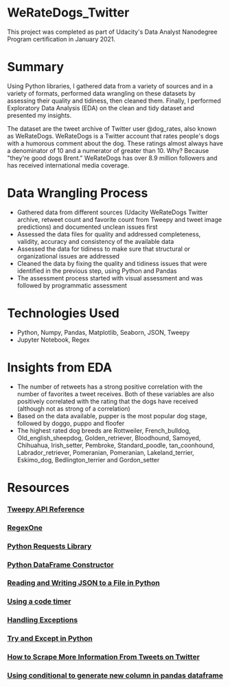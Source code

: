 # WeRateDogs_Twitter
This project was completed as part of Udacity's Data Analyst Nanodegree Program certification in January 2021.

# Summary
Using Python libraries, I gathered data from a variety of sources and in a variety of formats, performed data wrangling on these datasets by assessing their quality and tidiness, then cleaned them. Finally, I performed Exploratory Data Analysis (EDA) on the clean and tidy dataset and presented my insights.

The dataset are the tweet archive of Twitter user @dog_rates, also known as WeRateDogs.  WeRateDogs is a Twitter account that rates people's dogs with a humorous comment about the dog. These ratings almost always have a denominator of 10 and a numerator of greater than 10. Why? Because "they're good dogs Brent." WeRateDogs has over 8.9 million followers and has received international media coverage.

# Data Wrangling Process 
- Gathered data from different sources (Udacity WeRateDogs Twitter archive, retweet count and favorite count from Tweepy and tweet image predictions) and  documented unclean issues first
- Assessed the data files for quality and addressed completeness, validity, accuracy and consistency of the available data
- Assessed the data for tidiness to make sure that structural or organizational issues are addressed
- Cleaned the data by fixing the quality and tidiness issues that were identified in the previous step, using Python and Pandas
- The assessment process started with visual assessment and was followed by programmatic assessment

# Technologies Used
- Python, Numpy, Pandas, Matplotlib, Seaborn, JSON, Tweepy
- Jupyter Notebook, Regex

# Insights from EDA
- The number of retweets has a strong positive correlation with the number of favorites a tweet receives. Both of these variables are also positively correlated with the rating that the dogs have received (although not as strong of a correlation)
- Based on the data available, pupper is the most popular dog stage, followed by doggo, puppo and floofer
- The highest rated dog breeds are Rottweiler, French_bulldog, Old_english_sheepdog, Golden_retriever, Bloodhound, Samoyed, Chihuahua, Irish_setter, Pembroke, Standard_poodle, tan_coonhound, Labrador_retriever, Pomeranian, Pomeranian, Lakeland_terrier, Eskimo_dog, Bedlington_terrier and Gordon_setter

# Resources

### [Tweepy API Reference](http://docs.tweepy.org/en/v3.2.0/api.html#API)

### [RegexOne](https://regexone.com/)

### [Python Requests Library](https://pypi.org/project/requests/)

### [Python DataFrame Constructor](https://pandas.pydata.org/pandas-docs/stable/reference/api/pandas.DataFrame.html)

### [Reading and Writing JSON to a File in Python](https://stackabuse.com/reading-and-writing-json-to-a-file-in-python/)

### [Using a code timer](https://stackoverflow.com/questions/7370801/how-to-measure-elapsed-time-in-python)

### [Handling Exceptions](https://wiki.python.org/moin/HandlingExceptions)

### [Try and Except in Python](https://www.pythonforbeginners.com/error-handling/python-try-and-except)

### [How to Scrape More Information From Tweets on Twitter](https://towardsdatascience.com/how-to-scrape-more-information-from-tweets-on-twitter-44fd540b8a1f)

### [Using conditional to generate new column in pandas dataframe](https://code.i-harness.com/en/q/19c9fbc)
